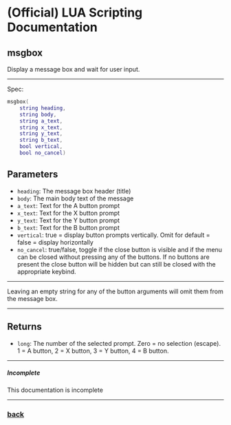 
# (Official) LUA Scripting Documentation

## msgbox

Display a message box and wait for user input.

___

Spec:

```lua
msgbox(
	string heading,
	string body,
	string a_text,
	string x_text,
	string y_text,
	string b_text,
	bool vertical,
	bool no_cancel)
```

## Parameters

- `heading`: The message box header (title)
- `body`: The main body text of the message
- `a_text`: Text for the A button prompt
- `x_text`: Text for the X button prompt
- `y_text`: Text for the Y button prompt
- `b_text`: Text for the B button prompt
- `vertical`: true = display button prompts vertically. Omit for default = false = display horizontally
- `no_cancel`: true/false, toggle if the close button is visible and if the menu can be closed without pressing any of the buttons. If no buttons are present the close button will be hidden but can still be closed with the appropriate keybind.

___

Leaving an empty string for any of the button arguments will omit them from the message box.

___

## Returns

- `long`: The number of the selected prompt. Zero = no selection (escape). 1 = A button, 2 = X button, 3 = Y button, 4 = B button.

___

##### Incomplete

This documentation is incomplete

___

### [back](../gui)
